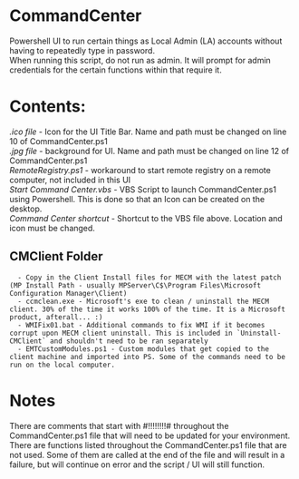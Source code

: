 # CommandCenter
Powershell UI to run certain things as Local Admin (LA) accounts without having to repeatedly type in password.  
When running this script, do not run as admin. It will prompt for admin credentials for the certain functions within that require it.  

# Contents:
  *.ico file* - Icon for the UI Title Bar. Name and path must be changed on line 10 of CommandCenter.ps1  
  *.jpg file* - background for UI. Name and path must be changed on line 12 of CommandCenter.ps1  
  *RemoteRegistry.ps1* - workaround to start remote registry on a remote computer, not included in this UI  
  *Start Command Center.vbs* - VBS Script to launch CommandCenter.ps1 using Powershell. This is done so that an Icon can be created on the desktop.  
  *Command Center shortcut* - Shortcut to the VBS file above. Location and icon must be changed.         
  ## CMClient Folder  
      - Copy in the Client Install files for MECM with the latest patch (MP Install Path - usually MPServer\C$\Program Files\Microsoft Configuration Manager\Client)   
      - ccmclean.exe - Microsoft's exe to clean / uninstall the MECM client. 30% of the time it works 100% of the time. It is a Microsoft product, afterall... :)  
      - WMIFix01.bat - Additional commands to fix WMI if it becomes corrupt upon MECM client uninstall. This is included in `Uninstall-CMClient` and shouldn't need to be ran separately  
      - EMTCustomModules.ps1 - Custom modules that get copied to the client machine and imported into PS. Some of the commands need to be run on the local computer.  

# Notes
There are comments that start with #!!!!!!!!# throughout the CommandCenter.ps1 file that will need to be updated for your environment.  
There are functions listed throughout the CommandCenter.ps1 file that are not used. Some of them are called at the end of the file and will result in a failure, but will continue on error and the script / UI will still function. 

